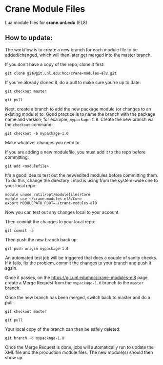 Crane Module Files
=================

Lua module files for **crane.unl.edu** (EL8)

How to update:
-------------

The workflow is to create a new branch for each module file to be added/changed,
which will then later get merged into the master branch.

If you don't have a copy of the repo, clone it first:

`git clone git@git.unl.edu:hcc/crane-modules-el8.git`

If you've already cloned it, do a pull to make sure you're up to date:

`git checkout master`

`git pull`

Next, create a branch to add the new package module (or changes to an existing module) to.
Good practice is to name the branch with the package name and version; for example, `mypackage-1.0`.
Create the new branch via the `checkout` command:

`git checkout -b mypackage-1.0`

Make whatever changes you need to. 

If you are adding a new modulefile, you must add it to the repo before committing:

`git add <modulefile>`

It's a good idea to test out the new/edited modules before committing them.
To do this, change the directory Lmod is using from the system-wide one to your
local repo:

```
module unuse /util/opt/modulefiles/Core
module use ~/crane-modules-el8/Core
export MODULEPATH_ROOT=~/crane-modules-el8
```

Now you can test out any changes local to your account.

Then commit the changes to your local repo:

`git commit -a`

Then push the new branch back up:

`git push origin mypackage-1.0`

An automated test job will be triggered that does a couple of sanity checks.
If it fails, fix the problem, commit the changes to your branch and push it
again.

Once it passes, on the https://git.unl.edu/hcc/crane-modules-el8 page, create a Merge Request
from the `mypackage-1.0` branch to the `master` branch.

Once the new branch has been merged, switch back to master and do a pull:

`git checkout master`

`git pull`

Your local copy of the branch can then be safely deleted:

`git branch -d mypackage-1.0`

Once the Merge Request is done, jobs will automatically run to update the XML file and the
production module files. The new module(s) should then show up.
